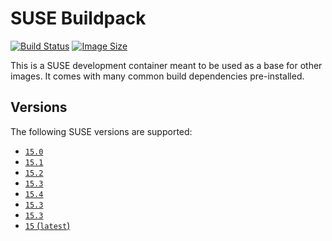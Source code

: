 # SUSE Buildpack

[![Build Status](https://github.drone.simd.stream/api/badges/andreipoe/buildpack-suse/status.svg)](https://github.drone.simd.stream/andreipoe/buildpack-suse)
[![Image Size](https://img.shields.io/docker/image-size/andreipoe/buildpack-suse)](https://hub.docker.com/r/andreipoe/buildpack-suse)

This is a SUSE development container meant to be used as a base for other images.
It comes with many common build dependencies pre-installed.

## Versions

The following SUSE versions are supported:

* [`15.0`](https://github.com/andreipoe/buildpack-suse/blob/master/15.0/Dockerfile)
* [`15.1`](https://github.com/andreipoe/buildpack-suse/blob/master/15.1/Dockerfile)
* [`15.2`](https://github.com/andreipoe/buildpack-suse/blob/master/15.2/Dockerfile)
* [`15.3`](https://github.com/andreipoe/buildpack-suse/blob/master/15.3/Dockerfile)
* [`15.4`](https://github.com/andreipoe/buildpack-suse/blob/master/15.4/Dockerfile)
* [`15.3`](https://github.com/andreipoe/buildpack-suse/blob/master/15.5/Dockerfile)
* [`15.3`](https://github.com/andreipoe/buildpack-suse/blob/master/15.6/Dockerfile)
* [`15` (`latest`)](https://github.com/andreipoe/buildpack-suse/blob/master/15/Dockerfile)
